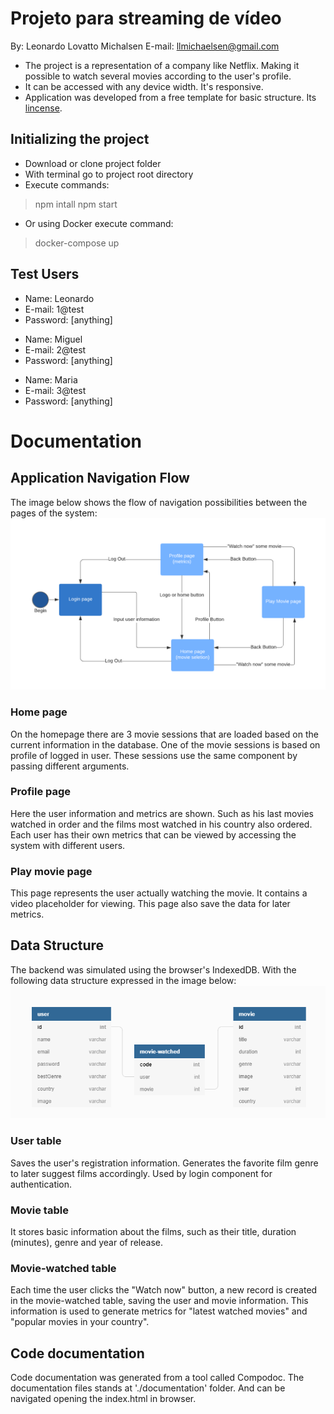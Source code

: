 # Projeto para streaming de vídeo
By: Leonardo Lovatto Michalsen
E-mail: llmichaelsen@gmail.com

-  The project is a representation of a company like Netflix. Making it possible to watch several movies according to the user's profile.
- It can be accessed with any device width. It's responsive.
-  Application was developed from a free template for basic structure. Its [lincense](https://github.com/llmichaelsen/ilegraflix/blob/master/LICENSE.md).

## Initializing the project
- Download or clone project folder
- With terminal go to project root directory
- Execute commands: 
> npm intall
> npm start
- Or using Docker execute command:
> docker-compose up

## Test Users

- Name: Leonardo
- E-mail: 1@test
- Password: [anything]
> 
- Name: Miguel
- E-mail: 2@test
- Password: [anything]
> 
- Name: Maria
- E-mail: 3@test
- Password: [anything]

# Documentation 
## Application Navigation Flow

The image below shows the flow of navigation possibilities between the pages of the system:
![alt text](https://raw.githubusercontent.com/llmichaelsen/ilegraflix/master/src/assets/img/site-diagram.png)
### Home page
On the homepage there are 3 movie sessions that are loaded based on the current information in the database.
One of the movie sessions is based on profile of logged in user.
These sessions use the same component by passing different arguments.

### Profile page
  
Here the user information and metrics are shown. Such as his last movies watched in order and the films most watched in his country also ordered. Each user has their own metrics that can be viewed by accessing the system with different users.

### Play movie page
  
This page represents the user actually watching the movie. It contains a video placeholder for viewing. This page also save the data for later metrics.

## Data Structure


The backend was simulated using the browser's IndexedDB. With the following data structure expressed in the image below:![alt text](https://raw.githubusercontent.com/llmichaelsen/ilegraflix/master/src/assets/img/diagram.png) 

### User table
Saves the user's registration information. Generates the favorite film genre to later suggest films accordingly. Used by login component for authentication.

### Movie table
 It stores basic information about the films, such as their title, duration (minutes), genre and year of release.

### Movie-watched table
Each time the user clicks the "Watch now" button, a new record is created in the movie-watched table, saving the user and movie information.
This information is used to generate metrics for "latest watched movies" and "popular movies in your country".


## Code documentation

Code documentation was generated from a tool called Compodoc.
The documentation files stands at './documentation' folder. And can be navigated opening the index.html in browser.
